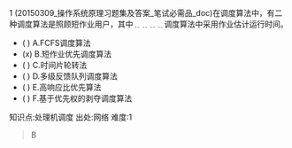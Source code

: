 1
(20150309_操作系统原理习题集及答案_笔试必需品_doc)在调度算法中，有二种调度算法是照顾短作业用户，其中﹎﹎﹎﹎调度算法中采用作业估计运行时间。
- ( ) A.FCFS调度算法
- (x) B.短作业优先调度算法
- ( ) C.时间片轮转法
- ( ) D.多级反馈队列调度算法
- ( ) E.高响应比优先算法
- ( ) F.基于优先权的剥夺调度算法

知识点:处理机调度
出处:网络
难度:1
> B
